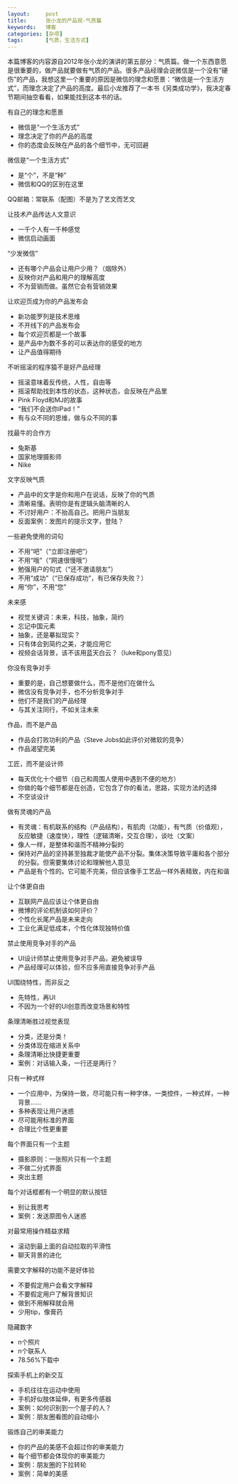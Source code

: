 ```yaml
---
layout:     post
title:      张小龙的产品观-气质篇
keywords:   博客
categories: [杂项]
tags:	    [气质，生活方式]
---
```


本篇博客的内容源自2012年张小龙的演讲的第五部分：气质篇。做一个东西意愿是很重要的，做产品就要做有气质的产品。很多产品经理会说微信是一个没有“硬伤”的产品，我想这里一个重要的原因是微信的理念和愿景：“微信是一个生活方式”，而理念决定了产品的高度。最后小龙推荐了一本书《另类成功学》，我决定春节期间抽空看看，如果能找到这本书的话。

有自己的理念和愿景  

- 微信是“一个生活方式”
- 理念决定了你的产品的高度
- 你的态度会反映在产品的各个细节中，无可回避

微信是“一个生活方式” 

- 是“个”，不是“种”
- 微信和QQ的区别在这里

QQ邮箱：常联系（配图）不是为了艺文而艺文

让技术产品传达人文意识

- 一千个人有一千种感觉
- 微信启动画面

“少发微信”

- 还有哪个产品会让用户少用？（烟除外）
- 反映你对产品和用户的理解高度
- 不为营销而做。虽然它会有营销效果

让欢迎页成为你的产品发布会

- 新功能罗列是技术思维
- 不开线下的产品发布会
- 每个欢迎页都是一个故事
- 是产品中为数不多的可以表达你的感受的地方
- 让产品值得期待

不听摇滚的程序猿不是好产品经理

- 摇滚意味着反传统，人性，自由等
- 摇滚帮助找到本性的状态，这种状态，会反映在产品里
- Pink Floyd和MJ的故事
- “我们不会送你iPad！”
- 有与众不同的思维，做与众不同的事


找最牛的合作方
 
- 兔斯基
- 国家地理摄影师
- Nike


文字反映气质

- 产品中的文字是你和用户在说话，反映了你的气质
- 清晰易懂。表明你是有逻辑头脑清晰的人
- 不讨好用户：不抬高自己。把用户当朋友
- 反面案例：发图片的提示文字，登陆？

一些避免使用的词句

- 不用“吧”（“立即注册吧”）
- 不用“哦”（“网速很慢哦”）
- 勉强用户的句式（“还不邀请朋友”）
- 不用“成功”（“已保存成功”，有已保存失败？）
- 用“你”，不用“您”

未来感

- 视觉关键词：未来，科技，抽象，简约
- 忘记中国元素
- 抽象，还是摹拟现实？
- 只有体会到简约之美，才能应用它
- 视频会话背景，该不该用蓝天白云？（luke和pony意见）

你没有竞争对手

- 重要的是，自己想要做什么，而不是他们在做什么
- 微信没有竞争对手，也不分析竞争对手
- 他们不是我们的产品经理
- 与其关注同行，不如关注未来

作品，而不是产品

- 作品会打败功利的产品（Steve Jobs如此评价对微软的竞争）
- 作品渴望完美

工匠，而不是设计师

- 每天优化十个细节（自己和周围人使用中遇到不便的地方）
- 你做的每个细节都是在创造，它包含了你的看法，思路，实现方法的选择
- 不空谈设计

做有灵魂的产品

- 有灵魂：有机联系的结构（产品结构），有肌肉（功能），有气质（价值观），反应敏捷（速度快），理性（逻辑清晰，交互合理），谈吐（文案）
- 像人一样，是整体和谐而不精神分裂的
- 保持对产品的坚持甚至独裁才能使产品不分裂。集体决策导致平庸和各个部分的分裂。但需要集体讨论和理解他人意见
- 产品是有个性的。它可能不完美，但应该像手工艺品一样外表精致，内在和谐

让个体更自由

- 互联网产品应该让个体更自由
- 微博的评论机制该如何评价？
- 个性化长尾产品是未来走向
- 工业化满足低成本，个性化体现独特价值


禁止使用竞争对手的产品

- UI设计师禁止使用竞争对手产品，避免被误导
- 产品经理可以体验，但不应多用直接竞争对手产品


UI围绕特性，而非反之

- 先特性，再UI
- 不因为一个好的UI创意而改变场景和特性

条理清晰胜过视觉表现

- 分类，还是分类！
- 分类体现在缩进关系中
- 条理清晰比快捷更重要
- 案例：对话输入条，一行还是两行？


只有一种式样

- 一个应用中，为保持一致，尽可能只有一种字体，一类控件，一种式样，一种背景......
- 多种表现让用户迷惑
- 尽可能用标准的界面
- 合理比个性更重要


每个界面只有一个主题

- 摄影原则：一张照片只有一个主题
- 不做二分式界面
- 突出主题


每个对话框都有一个明显的默认按钮

- 别让我思考
- 案例：发送原图令人迷惑


对最常用操作精益求精

- 滚动到最上面的自动拉取的平滑性
- 聊天背景的进化


需要文字解释的功能不是好体验

- 不要假定用户会看文字解释
- 不要假定用户了解背景知识
- 做到不用解释就会用
- 少用tip，像膏药


隐藏数字

- n个照片
- n个联系人
- 78.56%下载中


探索手机上的新交互

- 手机往往在运动中使用
- 手机好似肢体延伸，有更多传感器
- 案例：如何识别到一个屋子的人？
- 案例：朋友圈看图的自动缩小


锻炼自己的审美能力

- 你的产品的美感不会超过你的审美能力
- 每个细节都会体现你的审美能力
- 案例：朋友圈的下拉转轮
- 案例：简单的美感


